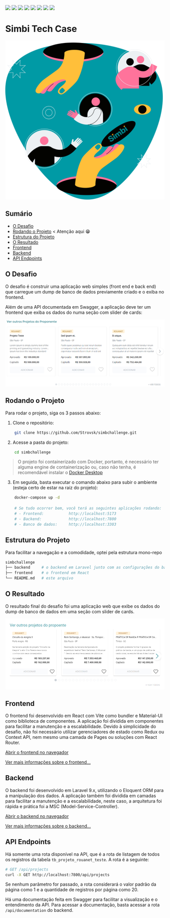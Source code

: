 ![](https://img.shields.io/badge/Laravel%209.x-%23FF2D20?style=for-the-badge&logo=laravel&logoColor=%23EEE)
![](https://img.shields.io/badge/PHP%208.1.10-%23777BB4?style=for-the-badge&logo=php&logoColor=%23EEE)
![](https://img.shields.io/badge/React-%23fff?style=for-the-badge&logo=react&logoColor=%2361DAFB)
![](https://img.shields.io/badge/Vite-%23007ACC?style=for-the-badge&logo=vite&logoColor=%23EEE)
![](https://img.shields.io/badge/Docker-%232496ED?style=for-the-badge&logo=docker&logoColor=%23EEE)
![](https://img.shields.io/badge/@MUI%20Components-%23fff?style=for-the-badge&logo=material-ui&logoColor=%23EEE)
![](https://img.shields.io/badge/Tippy.js-%23FFCA28?style=for-the-badge&logo=tippy.js&logoColor=%23EEE)
![](https://img.shields.io/badge/Swiper.js-%23000000?style=for-the-badge&logo=swiper&logoColor=%23EEE)

# Simbi Tech Case

<p style="text-align: center;">
    <img src="./frontend/src/assets/background.svg" alt="Simbi Logo" />
</p>

## Sumário

- [O Desafio](#the-challenge)
- [Rodando o Projeto](#getting-started) < Atenção aqui 😁
- [Estrutura do Projeto](#project-structure)
- [O Resultado](#the-result)
- [Frontend](#frontend)
- [Backend](#backend)
- [API Endpoints](#api-endpoints)

<h2 id="the-challenge">O Desafio</h2>

O desafio é construir uma aplicação web simples (front end e back end) que carregue um dump de banco de dados previamente criado e o exiba no frontend.

Além de uma API documentada em Swagger, a aplicação deve ter um frontend que exiba os dados do numa seção com slider de cards:

![Simbi Objective](./frontend/docs/assets/objective.png)

<h2 id="getting-started">Rodando o Projeto</h2>

Para rodar o projeto, siga os 3 passos abaixo:

1. Clone o repositório:

```bash
    git clone https://github.com/Strovsk/simbchallenge.git
```

2. Acesse a pasta do projeto:

```bash
    cd simbchallenge
```

> O projeto foi containerizado com Docker, portanto, é necessário ter alguma engine de containerização ou, caso não tenha, é recomendável instalar o [Docker Desktop](https://www.docker.com/products/docker-desktop/)

3. Em seguida, basta executar o comando abaixo para subir o ambiente (esteja certo de estar na raiz do projeto):

```bash
    docker-compose up -d

    # Se tudo ocorrer bem, você terá as seguintes aplicações rodando:
    # - Frontend:           http://localhost:5173
    # - Backend:            http://localhost:7800
    # - Banco de dados:     http://localhost:3303
```

<h2 id="project-structure">Estrutura do Projeto</h2>

Para facilitar a navegação e a comodidade, optei pela estrutura mono-repo

```bash
simbchallenge
├── backend     # o backend em Laravel junto com as configurações do banco de dados
├── frontend    # o frontend em React
└── README.md   # este arquivo
```

<h2 id="the-result">O Resultado</h2>

O resultado final do desafio foi uma aplicação web que exibe os dados do dump de banco de dados em uma seção com slider de cards.

![Simbi Result](./frontend/docs/assets/result.png)

<h2 id="frontend">Frontend</h2>

O frontend foi desenvolvido em React com Vite como bundler e Material-UI como biblioteca de componentes. A aplicação foi dividida em componentes para facilitar a manutenção e a escalabilidade.
Devido à simplicidade do desafio, não foi necessário utilizar gerenciadores de estado como Redux ou Context API, nem mesmo uma camada de Pages ou soluções com React Router.

[Abrir o frontend no navegador](http://localhost:5173)

[Ver mais informações sobre o frontend...](./frontend/README.md)

<h2 id="backend">Backend</h2>

O backend foi desenvolvido em Laravel 9.x, utilizando o Eloquent ORM para a manipulação dos dados. A aplicação também foi dividida em camadas para facilitar a manutenção e a escalabilidade, neste caso, a arquitetura foi rápida e prática foi a MSC (Model-Service-Controller).

[Abrir o backend no navegador](http://localhost:7800/api/projects)

[Ver mais informações sobre o backend...](./backend/README.md)

<h2 id="api-endpoints">API Endpoints</h2>

Há somente uma rota disponível na API, que é a rota de listagem de todos os registros da tabela `tb_projeto_rouanet_teste`. A rota é a seguinte:

```bash
# GET /api/projects
curl -X GET http://localhost:7800/api/projects
```

Se nenhum parâmetro for passado, a rota considerará o valor padrão da página como 1 e a quantidade de registros por página como 20.

Há uma documentação feita em Swagger para facilitar a visualização e o entendimento da API. Para acessar a documentação, basta acessar a rota `/api/documentation` do backend.
